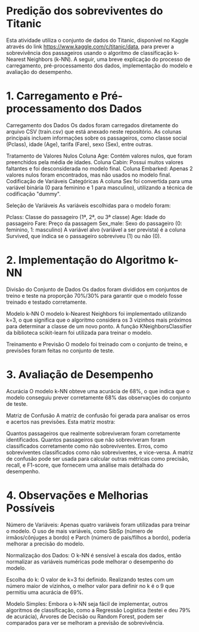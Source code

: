 # Predição dos sobreviventes do Titanic
Esta atividade utiliza o conjunto de dados do Titanic, disponível no Kaggle através do link https://www.kaggle.com/c/titanic/data, para prever a sobrevivência dos passageiros usando o algoritmo de classificação k-Nearest Neighbors (k-NN). A seguir, uma breve explicação do processo de carregamento, pré-processamento dos dados, implementação do modelo e avaliação do desempenho.

# 1. Carregamento e Pré-processamento dos Dados
Carregamento dos Dados
Os dados foram carregados diretamente do arquivo CSV (train.csv) que está anexado neste reposítório. As colunas principais incluem informações sobre os passageiros, como classe social (Pclass), idade (Age), tarifa (Fare), sexo (Sex), entre outras.

Tratamento de Valores Nulos
Coluna Age: Contém valores nulos, que foram preenchidos pela média de idades.
Coluna Cabin: Possui muitos valores faltantes e foi desconsiderada no modelo final.
Coluna Embarked: Apenas 2 valores nulos foram encontrados, mas não usados no modelo final.
Codificação de Variáveis Categóricas
A coluna Sex foi convertida para uma variável binária (0 para feminino e 1 para masculino), utilizando a técnica de codificação "dummy".

Seleção de Variáveis
As variáveis escolhidas para o modelo foram:

Pclass: Classe do passageiro (1ª, 2ª, ou 3ª classe)
Age: Idade do passageiro
Fare: Preço da passagem
Sex_male: Sexo do passageiro (0: feminino, 1: masculino)
A variável alvo (variável a ser prevista) é a coluna Survived, que indica se o passageiro sobreviveu (1) ou não (0).

# 2. Implementação do Algoritmo k-NN
Divisão do Conjunto de Dados
Os dados foram divididos em conjuntos de treino e teste na proporção 70%/30% para garantir que o modelo fosse treinado e testado corretamente.

Modelo k-NN
O modelo k-Nearest Neighbors foi implementado utilizando k=3, o que significa que o algoritmo considera os 3 vizinhos mais próximos para determinar a classe de um novo ponto. A função KNeighborsClassifier da biblioteca scikit-learn foi utilizada para treinar o modelo.

Treinamento e Previsão
O modelo foi treinado com o conjunto de treino, e previsões foram feitas no conjunto de teste.

# 3. Avaliação de Desempenho
Acurácia
O modelo k-NN obteve uma acurácia de 68%, o que indica que o modelo conseguiu prever corretamente 68% das observações do conjunto de teste.

Matriz de Confusão
A matriz de confusão foi gerada para analisar os erros e acertos nas previsões. Esta matriz mostra:

Quantos passageiros que realmente sobreviveram foram corretamente identificados.
Quantos passageiros que não sobreviveram foram classificados corretamente como não sobreviventes.
Erros, como sobreviventes classificados como não sobreviventes, e vice-versa.
A matriz de confusão pode ser usada para calcular outras métricas como precisão, recall, e F1-score, que fornecem uma análise mais detalhada do desempenho.

# 4. Observações e Melhorias Possíveis
Número de Variáveis: Apenas quatro variáveis foram utilizadas para treinar o modelo. O uso de mais variáveis, como SibSp (número de irmãos/cônjuges a bordo) e Parch (número de pais/filhos a bordo), poderia melhorar a precisão do modelo.

Normalização dos Dados: O k-NN é sensível à escala dos dados, então normalizar as variáveis numéricas pode melhorar o desempenho do modelo.

Escolha do k: O valor de k=3 foi definido. Realizando testes com um número maior de vizinhos, o melhor valor para definir no k é o 9 que permitiu uma acurácia de 69%.

Modelo Simples: Embora o k-NN seja fácil de implementar, outros algoritmos de classificação, como a Regressão Logística (testei e deu 79% de acurácia), Árvores de Decisão ou Random Forest, podem ser comparados para ver se melhoram a previsão de sobrevivência.
